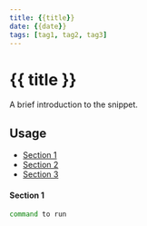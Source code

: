 ```yaml
---
title: {{title}}
date: {{date}}
tags: [tag1, tag2, tag3]
---
```


# {{ title }}

A brief introduction to the snippet.

## Usage

- [Section 1](#section-1)
- [Section 2](#section-2)
- [Section 3](#section-3)

#### Section 1

```bash
command to run
```


